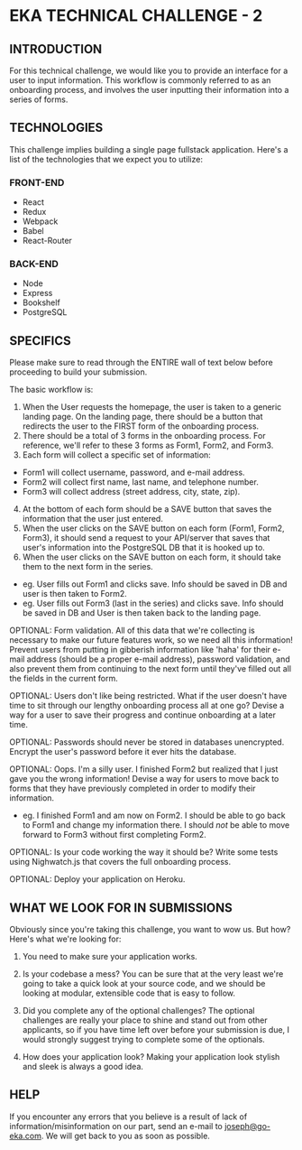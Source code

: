 # EKA TECHNICAL CHALLENGE - 2


## INTRODUCTION
For this technical challenge, we would like you to provide an interface for a user to input information. This workflow is commonly referred to as an onboarding process, and involves the user inputting their information into a series of forms.

## TECHNOLOGIES
This challenge implies building a single page fullstack application. Here's a list of the technologies that we expect you to utilize:

### FRONT-END
* React
* Redux
* Webpack
* Babel
* React-Router

### BACK-END
* Node
* Express
* Bookshelf
* PostgreSQL

## SPECIFICS
Please make sure to read through the ENTIRE wall of text below before proceeding to build your submission.

The basic workflow is:
1.  When the User requests the homepage, the user is taken to a generic landing page. On the landing page, there should be a button that redirects the user to the FIRST form of the onboarding process.
2.  There should be a total of 3 forms in the onboarding process. For reference, we'll refer to these 3 forms as Form1, Form2, and Form3.
3.  Each form will collect a specific set of information:
  * Form1 will collect username, password, and e-mail address.
  * Form2 will collect first name, last name, and telephone number.
  * Form3 will collect address (street address, city, state, zip).
4.  At the bottom of each form should be a SAVE button that saves the information that the user just entered.
5.  When the user clicks on the SAVE button on each form (Form1, Form2, Form3), it should send a request to your API/server that saves that user's information into the PostgreSQL DB that it is hooked up to.
6.  When the user clicks on the SAVE button on each form, it should take them to the next form in the series.
  * eg. User fills out Form1 and clicks save. Info should be saved in DB and user is then taken to Form2.
  * eg. User fills out Form3 (last in the series) and clicks save. Info should be saved in DB and User is then taken back to the landing page.

OPTIONAL: Form validation. All of this data that we're collecting is necessary to make our future features work, so we need all this information! Prevent users from putting in gibberish information like 'haha' for their e-mail address (should be a proper e-mail address), password validation, and also prevent them from continuing to the next form until they've filled out all the fields in the current form.

OPTIONAL: Users don't like being restricted. What if the user doesn't have time to sit through our lengthy onboarding process all at one go? Devise a way for a user to save their progress and continue onboarding at a later time.

OPTIONAL: Passwords should never be stored in databases unencrypted. Encrypt the user's password before it ever hits the database.

OPTIONAL: Oops. I'm a silly user. I finished Form2 but realized that I just gave you the wrong information! Devise a way for users to move back to forms that they have previously completed in order to modify their information.
  * eg. I finished Form1 and am now on Form2. I should be able to go back to Form1 and change my information there. I should _not_ be able to move forward to Form3 without first completing Form2.

OPTIONAL: Is your code working the way it should be? Write some tests using Nighwatch.js that covers the full onboarding process.

OPTIONAL: Deploy your application on Heroku.

## WHAT WE LOOK FOR IN SUBMISSIONS
Obviously since you're taking this challenge, you want to wow us. But how? Here's what we're looking for:

1. You need to make sure your application works.

2. Is your codebase a mess? You can be sure that at the very least we're going to take a quick look at your source code, and we should be looking at modular, extensible code that is easy to follow.

3. Did you complete any of the optional challenges? The optional challenges are really your place to shine and stand out from other applicants, so if you have time left over before your submission is due, I would strongly suggest trying to complete some of the optionals.

4. How does your application look? Making your application look stylish and sleek is always a good idea.

## HELP
If you encounter any errors that you believe is a result of lack of information/misinformation on our part, send an e-mail to joseph@go-eka.com. We will get back to you as soon as possible.
